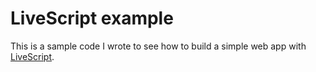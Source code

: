 # LiveScript example

This is a sample code I wrote to see how to build a simple web app with [LiveScript](http://livescript.net/).
